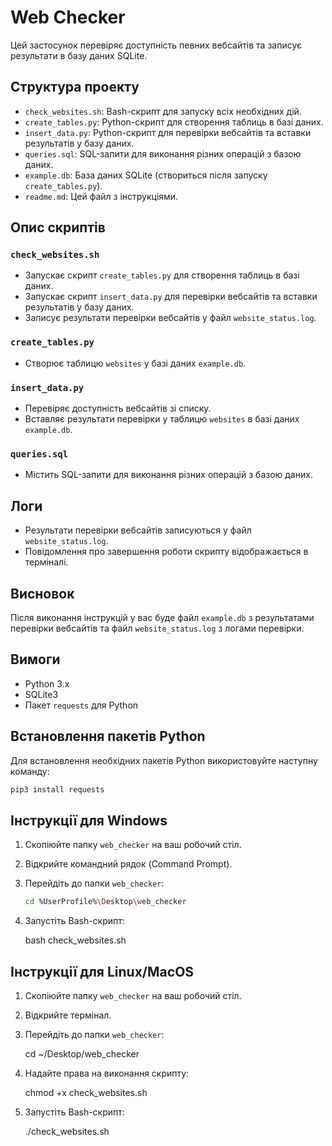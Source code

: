 # Web Checker

Цей застосунок перевіряє доступність певних вебсайтів та записує результати в базу даних SQLite.

## Структура проекту

- `check_websites.sh`: Bash-скрипт для запуску всіх необхідних дій.
- `create_tables.py`: Python-скрипт для створення таблиць в базі даних.
- `insert_data.py`: Python-скрипт для перевірки вебсайтів та вставки результатів у базу даних.
- `queries.sql`: SQL-запити для виконання різних операцій з базою даних.
- `example.db`: База даних SQLite (створиться після запуску `create_tables.py`).
- `readme.md`: Цей файл з інструкціями.

## Опис скриптів

### `check_websites.sh`

- Запускає скрипт `create_tables.py` для створення таблиць в базі даних.
- Запускає скрипт `insert_data.py` для перевірки вебсайтів та вставки результатів у базу даних.
- Записує результати перевірки вебсайтів у файл `website_status.log`.

### `create_tables.py`

- Створює таблицю `websites` у базі даних `example.db`.

### `insert_data.py`

- Перевіряє доступність вебсайтів зі списку.
- Вставляє результати перевірки у таблицю `websites` в базі даних `example.db`.

### `queries.sql`

- Містить SQL-запити для виконання різних операцій з базою даних.

## Логи

- Результати перевірки вебсайтів записуються у файл `website_status.log`.
- Повідомлення про завершення роботи скрипту відображається в терміналі.

## Висновок

Після виконання інструкцій у вас буде файл `example.db` з результатами перевірки вебсайтів та файл `website_status.log` з логами перевірки.

## Вимоги

- Python 3.x
- SQLite3
- Пакет `requests` для Python

## Встановлення пакетів Python

Для встановлення необхідних пакетів Python використовуйте наступну команду:

```bash
pip3 install requests


```

## Інструкції для Windows

1. Скопіюйте папку `web_checker` на ваш робочий стіл.

2. Відкрийте командний рядок (Command Prompt).

3. Перейдіть до папки `web_checker`:

   ```bash
   cd %UserProfile%\Desktop\web_checker

   ```

4. Запустіть Bash-скрипт:

   bash check_websites.sh

## Інструкції для Linux/MacOS

1. Скопіюйте папку `web_checker` на ваш робочий стіл.

2. Відкрийте термінал.

3. Перейдіть до папки `web_checker`:

   cd ~/Desktop/web_checker

4. Надайте права на виконання скрипту:

   chmod +x check_websites.sh

5. Запустіть Bash-скрипт:

   ./check_websites.sh
